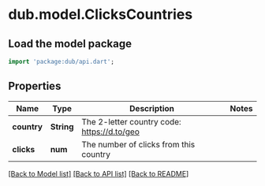 # dub.model.ClicksCountries

## Load the model package
```dart
import 'package:dub/api.dart';
```

## Properties
Name | Type | Description | Notes
------------ | ------------- | ------------- | -------------
**country** | **String** | The 2-letter country code: https://d.to/geo | 
**clicks** | **num** | The number of clicks from this country | 

[[Back to Model list]](../README.md#documentation-for-models) [[Back to API list]](../README.md#documentation-for-api-endpoints) [[Back to README]](../README.md)


